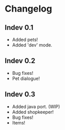 # Changelog
## Indev 0.1
- Added pets!
- Added 'dev' mode.

## Indev 0.2
- Bug fixes!
- Pet dialogue!

## Indev 0.3
- Added java port. (WIP)
- Added shopkeeper!
- Bug fixes!
- Items!
